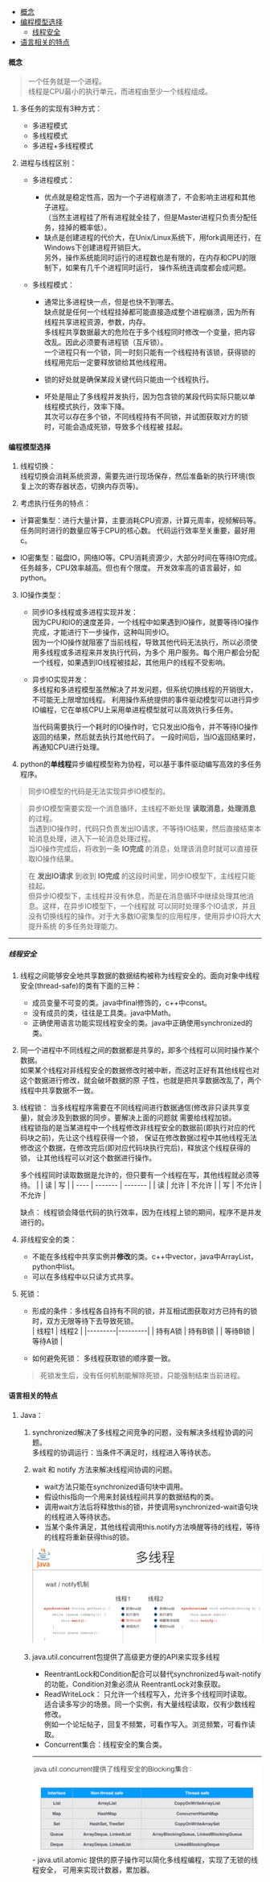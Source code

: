 
<!-- vim-markdown-toc GFM -->

- [概念](#概念)
- [编程模型选择](#编程模型选择)
  - [线程安全](#线程安全)
- [语言相关的特点](#语言相关的特点)

<!-- vim-markdown-toc -->


#### 概念

> 一个任务就是一个进程。  
  线程是CPU最小的执行单元，而进程由至少一个线程组成。

1. 多任务的实现有3种方式：  
    - 多进程模式  
    - 多线程模式  
    - 多进程+多线程模式  

2. 进程与线程区别：  
    - 多进程模式：  
      - 优点就是稳定性高，因为一个子进程崩溃了，不会影响主进程和其他子进程。  
       （当然主进程挂了所有进程就全挂了，但是Master进程只负责分配任务，挂掉的概率低）。  
      - 缺点是创建进程的代价大，在Unix/Linux系统下，用fork调用还行，在Windows下创建进程开销巨大。  
        另外，操作系统能同时运行的进程数也是有限的，在内存和CPU的限制下，如果有几千个进程同时运行，
        操作系统连调度都会成问题。  

   - 多线程模式：  
     - 通常比多进程快一点，但是也快不到哪去。  
        缺点就是任何一个线程挂掉都可能直接造成整个进程崩溃，因为所有线程共享进程资源，参数，内存。  
        多线程共享数据最大的危险在于多个线程同时修改一个变量，把内容改乱。因此必须要有进程锁（互斥锁）。  
        一个进程只有一个锁，同一时刻只能有一个线程持有该锁，获得锁的线程用完后一定要释放锁给其他线程用。  

     - 锁的好处就是确保某段关键代码只能由一个线程执行。  
     - 坏处是阻止了多线程并发执行，因为包含锁的某段代码实际只能以单线程模式执行，效率下降。  
        其次可以存在多个锁，不同线程持有不同锁，并试图获取对方的锁时，可能会造成死锁，导致多个线程被
        挂起。


#### 编程模型选择  

1. 线程切换：   
   线程切换会消耗系统资源，需要先进行现场保存，然后准备新的执行环境(恢复上次的寄存器状态，切换内存页等)。

2. 考虑执行任务的特点：  
  - 计算密集型：进行大量计算，主要消耗CPU资源，计算元周率，视频解码等。  
    任务同时进行的数量应等于CPU的核心数。
    代码运行效率至关重要，最好用c。

  - IO密集型：磁盘IO，网络IO等。CPU消耗资源少，大部分时间在等待IO完成。  
    任务越多，CPU效率越高。但也有个限度。
    开发效率高的语言最好，如python。

3. IO操作类型：  
   - 同步IO多线程或多进程实现并发：  
     因为CPU和IO的速度差异，一个线程中如果遇到IO操作，就要等待IO操作完成，才能进行下一步操作，这种叫同步IO。  
     因为一个IO操作就阻塞了当前线程，导致其他代码无法执行，所以必须使用多线程或多进程来并发执行代码，为多个
     用户服务。每个用户都会分配一个线程，如果遇到IO线程被挂起，其他用户的线程不受影响。

   - 异步IO实现并发：  
     多线程和多进程模型虽然解决了并发问题，但系统切换线程的开销很大，不可能无上限增加线程。
     利用操作系统提供的事件驱动模型可以进行异步IO编程，它在单核CPU上采用单进程模型就可以高效执行多任务。

     当代码需要执行一个耗时的IO操作时，它只发出IO指令，并不等待IO操作返回的结果，然后就去执行其他代码了。
     一段时间后，当IO返回结果时，再通知CPU进行处理。

4. python的**单线程**异步编程模型称为协程，可以基于事件驱动编写高效的多任务程序。  


> 同步IO模型的代码是无法实现异步IO模型的。  

> 异步IO模型需要实现一个消息循环，主线程不断处理 **读取消息，处理消息** 的过程。  
  当遇到IO操作时，代码只负责发出IO请求，不等待IO结果，然后直接结束本轮消息处理，进入下一轮消息处理过程。  
  当IO操作完成后，将收到一条 **IO完成** 的消息，处理该消息时就可以直接获取IO操作结果。  

> 在 **发出IO请求** 到收到 **IO完成** 的这段时间里，同步IO模型下，主线程只能挂起。  
  但异步IO模型下，主线程并没有休息，而是在消息循环中继续处理其他消息。这样，在异步IO模型下，一个线程就
  可以同时处理多个IO请求，并且没有切换线程的操作。对于大多数IO密集型的应用程序，使用异步IO将大大提升系统
  的多任务处理能力。  

---


##### 线程安全

1. 线程之间能够安全地共享数据的数据结构被称为线程安全的。面向对象中线程安全(thread-safe)的类有下面的三种：
    - 成员变量不可变的类。java中final修饰的，c++中const。
    - 没有成员的类，往往是工具类。java中Math。
    - 正确使用语言功能实现线程安全的类。java中正确使用synchronized的类。

2. 同一个进程中不同线程之间的数据都是共享的，即多个线程可以同时操作某个数据。  
   如果某个线程对非线程安全的数据修改时被中断，而这时正好有其他线程也对这个数据进行修改，就会破坏数据的原
   子性，也就是把共享数据改乱了，两个线程中共享数据不一致。  

3. 线程锁：
   当多线程程序需要在不同线程间进行数据通信(修改非只读共享变量)，就会涉及到数据的同步。要解决上面的问题就
   需要给线程加锁。  
   线程锁指的是当某进程中一个线程修改非线程安全的数据前(即执行对应的代码块之前)，先让这个线程获得一个锁，
   保证在修改数据过程中其他线程无法修改这个数据，在修改完后(即对应代码块执行完后)，释放这个线程获得的锁，
   让其他线程可以对这个数据进行操作。
    
   多个线程同时读取数据是允许的，但只要有一个线程在写，其他线程就必须等待。
   |      | 读      | 写      |
   | ---- | ------- | ------- |
   | 读   | 允许    | 不允许  |
   | 写   | 不允许  | 不允许  |

   缺点： 线程锁会降低代码的执行效率，因为在线程上锁的期间，程序不是并发进行的。

4. 非线程安全的类：
    - 不能在多线程中共享实例并**修改**的类。c++中vector，java中ArrayList，python中list。
    - 可以在多线程中以只读方式共享。

5. 死锁：
    - 形成的条件：多线程各自持有不同的锁，并互相试图获取对方已持有的锁时，双方无限等待下去导致死锁。  
       |  线程1  |  线程2  |
       |---------|---------|
       | 持有A锁 | 持有B锁 |
       | 等待B锁 | 等待A锁 |

    - 如何避免死锁： 多线程获取锁的顺序要一致。

    > 死锁发生后，没有任何机制能解除死锁，只能强制结束当前进程。


#### 语言相关的特点

1. Java：
    1. synchronized解决了多线程之间竞争的问题，没有解决多线程协调的问题。  
       多线程的协调运行：当条件不满足时，线程进入等待状态。

    2. wait 和 notify 方法来解决线程间协调的问题。
        - wait方法只能在synchronized语句块中调用。
        - 假设this指向一个用来封装线程间共享的数据结构的类。
        - 调用wait方法后将释放this的锁，并使调用synchronized-wait语句块的线程进入等待状态。
        - 当某个条件满足，其他线程调用this.notify方法唤醒等待的线程，等待的线程将重新获得this的锁。  
        > 
         <img src="../resources/Java-multithread-wait-notify.jpg">

    3. java.util.concurrent包提供了高级更方便的API来实现多线程
        - ReentrantLock和Condition配合可以替代synchronized与wait-notify的功能，Condition对象必须从
          ReentrantLock对象获取。
        - ReadWriteLock： 只允许一个线程写入，允许多个线程同时读取。  
          适合读多写少的场景。同一个实例，有大量线程读取，仅有少数线程修改。  
          例如一个论坛帖子，回复不频繁，可看作写入。浏览频繁，可看作读取。
        - Concurrent集合：线程安全的集合类。
        - ---
         <img src="../resources/Java-threadsafe-BlockConllection.png">
        - java.util.atomic 提供的原子操作可以简化多线程编程，实现了无锁的线程安全，
          可用来实现计数器，累加器。

